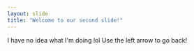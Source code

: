 ```yaml
---
layout: slide
title: "Welcome to our second slide!"
---
```

I have no idea what I'm doing lol
Use the left arrow to go back!
